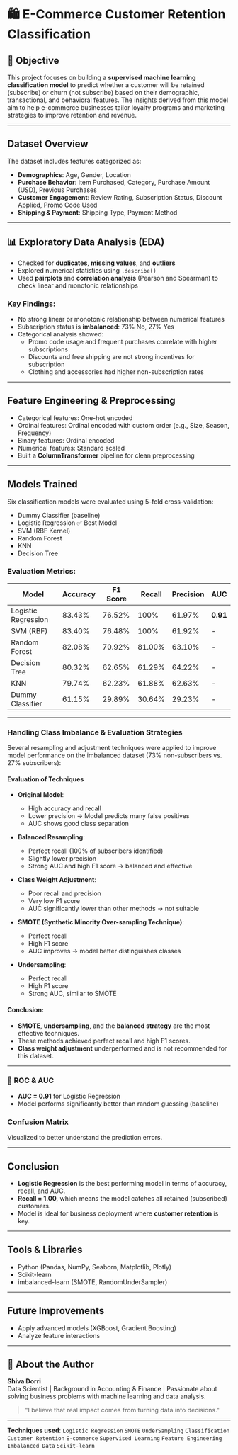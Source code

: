 # 🛍️ E-Commerce Customer Retention Classification

## 🔗 Objective
This project focuses on building a **supervised machine learning classification model** to predict whether a customer will be retained (subscribe) or churn (not subscribe) based on their demographic, transactional, and behavioral features. The insights derived from this model aim to help e-commerce businesses tailor loyalty programs and marketing strategies to improve retention and revenue.

---

##  Dataset Overview
The dataset includes features categorized as:

- **Demographics**: Age, Gender, Location  
- **Purchase Behavior**: Item Purchased, Category, Purchase Amount (USD), Previous Purchases  
- **Customer Engagement**: Review Rating, Subscription Status, Discount Applied, Promo Code Used  
- **Shipping & Payment**: Shipping Type, Payment Method  

---

## 📊 Exploratory Data Analysis (EDA)
- Checked for **duplicates**, **missing values**, and **outliers**
- Explored numerical statistics using `.describe()`
- Used **pairplots** and **correlation analysis** (Pearson and Spearman) to check linear and monotonic relationships

### Key Findings:
- No strong linear or monotonic relationship between numerical features
- Subscription status is **imbalanced**: 73% No, 27% Yes
- Categorical analysis showed:
  - Promo code usage and frequent purchases correlate with higher subscriptions
  - Discounts and free shipping are not strong incentives for subscription
  - Clothing and accessories had higher non-subscription rates

---

## Feature Engineering & Preprocessing
- Categorical features: One-hot encoded
- Ordinal features: Ordinal encoded with custom order (e.g., Size, Season, Frequency)
- Binary features: Ordinal encoded
- Numerical features: Standard scaled
- Built a **ColumnTransformer** pipeline for clean preprocessing

---

## Models Trained
Six classification models were evaluated using 5-fold cross-validation:

- Dummy Classifier (baseline)
- Logistic Regression ✅ Best Model
- SVM (RBF Kernel)
- Random Forest
- KNN
- Decision Tree

### Evaluation Metrics:
| Model                  | Accuracy | F1 Score | Recall | Precision | AUC     |
|------------------------|----------|----------|--------|-----------|---------|
| Logistic Regression    | 83.43%   | 76.52%   | 100%   | 61.97%    | **0.91** |
| SVM (RBF)              | 83.40%   | 76.48%   | 100%   | 61.92%    | -       |
| Random Forest          | 82.08%   | 70.92%   | 81.00% | 63.10%    | -       |
| Decision Tree          | 80.32%   | 62.65%   | 61.29% | 64.22%    | -       |
| KNN                    | 79.74%   | 62.23%   | 61.88% | 62.63%    | -       |
| Dummy Classifier       | 61.15%   | 29.89%   | 30.64% | 29.23%    | -       |

---

###  Handling Class Imbalance & Evaluation Strategies
Several resampling and adjustment techniques were applied to improve model performance on the imbalanced dataset (73% non-subscribers vs. 27% subscribers):

####  Evaluation of Techniques
- **Original Model**:
  - High accuracy and recall
  - Lower precision → Model predicts many false positives
  - AUC shows good class separation

- **Balanced Resampling**:
  - Perfect recall (100% of subscribers identified)
  - Slightly lower precision
  - Strong AUC and high F1 score → balanced and effective

- **Class Weight Adjustment**:
  - Poor recall and precision
  - Very low F1 score
  - AUC significantly lower than other methods → not suitable

- **SMOTE (Synthetic Minority Over-sampling Technique)**:
  - Perfect recall
  - High F1 score
  - AUC improves → model better distinguishes classes

- **Undersampling**:
  - Perfect recall
  - High F1 score
  - Strong AUC, similar to SMOTE

####  Conclusion:
- **SMOTE**, **undersampling**, and the **balanced strategy** are the most effective techniques.
- These methods achieved perfect recall and high F1 scores.
- **Class weight adjustment** underperformed and is not recommended for this dataset.

---

### 🧲 ROC & AUC
- **AUC = 0.91** for Logistic Regression
- Model performs significantly better than random guessing (baseline)

###  Confusion Matrix
Visualized to better understand the prediction errors.

---

##  Conclusion
- **Logistic Regression** is the best performing model in terms of accuracy, recall, and AUC.
- **Recall = 1.00**, which means the model catches all retained (subscribed) customers.
- Model is ideal for business deployment where **customer retention** is key.

---

##  Tools & Libraries
- Python (Pandas, NumPy, Seaborn, Matplotlib, Plotly)
- Scikit-learn
- imbalanced-learn (SMOTE, RandomUnderSampler)

---

##  Future Improvements
- Apply advanced models (XGBoost, Gradient Boosting)
- Analyze feature interactions


---

## 🤝 About the Author
**Shiva Dorri**  
Data Scientist | Background in Accounting & Finance | Passionate about solving business problems with machine learning and data analysis.

> "I believe that real impact comes from turning data into decisions."

---

**Techniques used**: `Logistic Regression` `SMOTE` `UnderSampling` `Classification` `Customer Retention` `E-commerce` `Supervised Learning` `Feature Engineering` `Imbalanced Data` `Scikit-learn`
